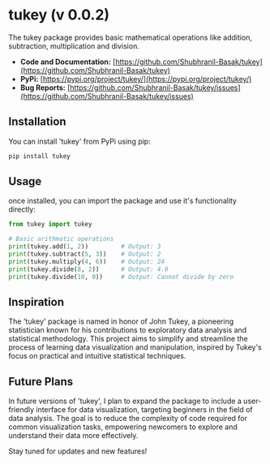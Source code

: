 # tukey (v 0.0.2)
The tukey package provides basic mathematical operations like addition, subtraction, multiplication and division.

* **Code and Documentation:** [https://github.com/Shubhranil-Basak/tukey](https://github.com/Shubhranil-Basak/tukey)
*  **PyPi:** [https://pypi.org/project/tukey/](https://pypi.org/project/tukey/)
*  **Bug Reports:** [https://github.com/Shubhranil-Basak/tukey/issues](https://github.com/Shubhranil-Basak/tukey/issues)

Installation
----------------------
You can install 'tukey' from PyPi using pip:
```bash
pip install tukey
```
Usage
----------------------
once installed, you can import the package and use it's functionality directly:
```python
from tukey import tukey

# Basic arithmatic operations
print(tukey.add(1, 2))         # Output: 3
print(tukey.subtract(5, 3))    # Output: 2
print(tukey.multiply(4, 6))    # Output: 24
print(tukey.divide(8, 2))      # Output: 4.0
print(tukey.divide(10, 0))     # Output: Cannot divide by zero
```


Inspiration
----------------------
The 'tukey' package is named in honor of John Tukey, a pioneering statistician known for his contributions to exploratory data analysis and statistical methodology. This project aims to simplify and streamline the process of learning data visualization and manipulation, inspired by Tukey's focus on practical and intuitive statistical techniques.

Future Plans
----------------------
In future versions of 'tukey', I plan to expand the package to include a user-friendly interface for data visualization, targeting beginners in the field of data analysis. The goal is to reduce the complexity of code required for common visualization tasks, empowering newcomers to explore and understand their data more effectively.

Stay tuned for updates and new features!
